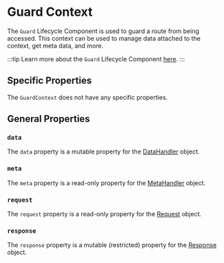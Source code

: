 # Guard Context

The `Guard` Lifecycle Component is used to guard a route from being accessed. This context can be used to manage data attached to the context, get meta data, and more.

:::tip
Learn more about the `Guard` Lifecycle Component [here](../lifecycle-components/guards).
:::

## Specific Properties

The `GuardContext` does not have any specific properties.

## General Properties

### `data`

The `data` property is a mutable property for the [DataHandler](./core/data_handler) object.

### `meta`

The `meta` property is a read-only property for the [MetaHandler](./core/meta_handler) object.

### `request`

The `request` property is a read-only property for the [Request](./core/request) object.

### `response`

The `response` property is a mutable (restricted) property for the [Response](./core/response) object.
